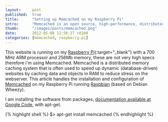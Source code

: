 ```yaml
---
layout: 	post
published: 	true
title:  	"Setting up Memcached on my Raspberry Pi"
intro:  	"Memcached is an open source, high-performance, distributed memory object caching system. I intend to use it for speeding up my web applications running on a Raspberry Pi."
thumb:  	"/images/posts/memcached.png"
date:   	2012-05-08 12:56:27 +0100
categories:	[memcached, raspberry-pi]
---
```

This website is running on my [Raspberry Pi](raspberry-pi){:target="_blank"} with a 700 MHz ARM processor and 256Mb memory, these are not very high specs therefore i'm using Memcached. Memcached is a distributed memory caching system that is often used to speed up dynamic (database-driven) websites by caching data and objects in RAM to reduce stress on the webserver. This article handles the installation and configuration of [Memcached][memcached] on my Raspberry Pi running [Raspbian][raspbian] (based on Debian Wheezy).

I am installing the software from packages, [documentation available at Google Code][memcached-docs], with apt-get.

{% highlight shell %}
$> apt-get install memcached
{% endhighlight %}

[memcached]: http://memcached.org/
[memcached-docs]: http://code.google.com/p/memcached/wiki/NewInstallFromPackage
[raspbian]: http://www.raspbian.org/
[raspberry-pi]: http://www.raspberrypi.org/
